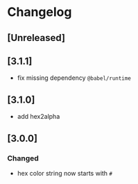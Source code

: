 # Changelog

## [Unreleased]

## [3.1.1]

- fix missing dependency `@babel/runtime`

## [3.1.0]

- add hex2alpha

## [3.0.0]

### Changed

- hex color string now starts with `#`
